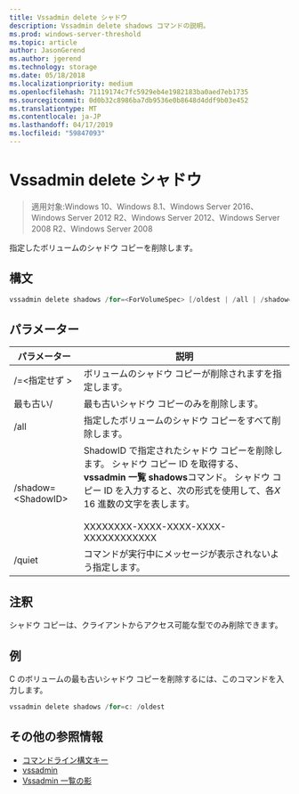 ```yaml
---
title: Vssadmin delete シャドウ
description: Vssadmin delete shadows コマンドの説明。
ms.prod: windows-server-threshold
ms.topic: article
author: JasonGerend
ms.author: jgerend
ms.technology: storage
ms.date: 05/18/2018
ms.localizationpriority: medium
ms.openlocfilehash: 71119174c7fc5929eb4e1982183ba0aed7eb1735
ms.sourcegitcommit: 0d0b32c8986ba7db9536e0b8648d4ddf9b03e452
ms.translationtype: MT
ms.contentlocale: ja-JP
ms.lasthandoff: 04/17/2019
ms.locfileid: "59847093"
---
```

# <a name="vssadmin-delete-shadows"></a>Vssadmin delete シャドウ

>適用対象:Windows 10、Windows 8.1、Windows Server 2016、Windows Server 2012 R2、Windows Server 2012、Windows Server 2008 R2、Windows Server 2008

指定したボリュームのシャドウ コピーを削除します。

## <a name="syntax"></a>構文

```PowerShell
vssadmin delete shadows /for=<ForVolumeSpec> [/oldest | /all | /shadow=<ShadowID>] [/quiet]
```

## <a name="parameters"></a>パラメーター

|パラメーター|説明|
|---|---|
|/=\<指定せず >|ボリュームのシャドウ コピーが削除されますを指定します。|
|最も古い/|最も古いシャドウ コピーのみを削除します。|
|/all|指定したボリュームのシャドウ コピーをすべて削除します。|
|/shadow=\<ShadowID>|ShadowID で指定されたシャドウ コピーを削除します。 シャドウ コピー ID を取得する、 **vssadmin 一覧 shadows**コマンド。 シャドウ コピー ID を入力すると、次の形式を使用して、各*X* 16 進数の文字を表します。<br><br>XXXXXXXX-XXXX-XXXX-XXXX-XXXXXXXXXXXX|
|/quiet|コマンドが実行中にメッセージが表示されないよう指定します。|

## <a name="remarks"></a>注釈

シャドウ コピーは、クライアントからアクセス可能な型でのみ削除できます。

## <a name="examples"></a>例

C のボリュームの最も古いシャドウ コピーを削除するには、このコマンドを入力します。

```PowerShell
vssadmin delete shadows /for=c: /oldest
```

## <a name="additional-references"></a>その他の参照情報

* [コマンドライン構文キー](https://docs.microsoft.com/previous-versions/windows/it-pro/windows-server-2012-r2-and-2012/cc771080(v%3dws.11))
* [vssadmin](vssadmin.md)
* [Vssadmin 一覧の影](vssadmin-list-shadows.md)